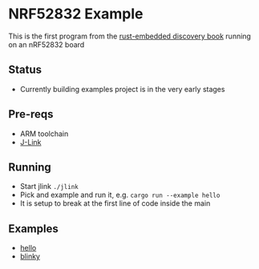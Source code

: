 # NRF52832 Example
This is the first program from the [rust-embedded discovery book](https://rust-embedded.github.io/discovery/index.html) running on an nRF52832 board

## Status
- Currently building examples project is in the very early stages

## Pre-reqs
- ARM toolchain
- [J-Link](https://www.segger.com/downloads/jlink)

## Running
- Start jlink `./jlink`
- Pick and example and run it, e.g. `cargo run --example hello`
- It is setup to break at the first line of code inside the main


## Examples
- [hello](examples/hello.rs)
- [blinky](examples/blinky.rs)
